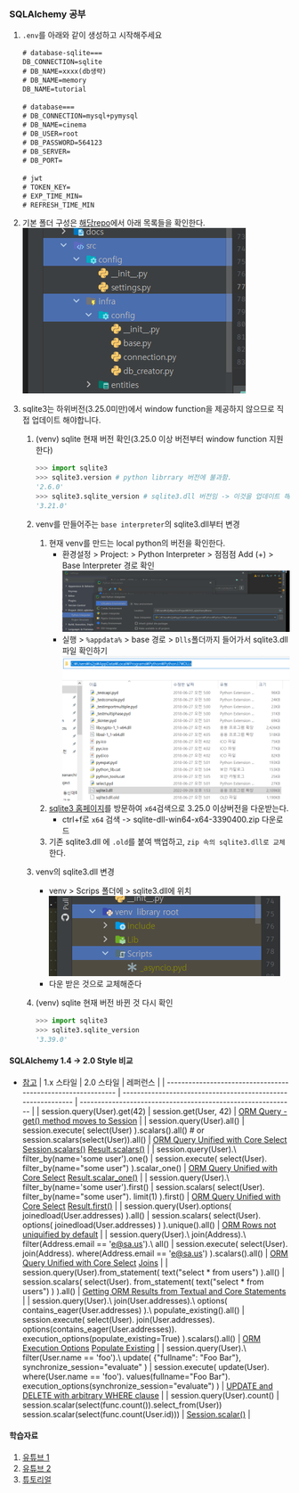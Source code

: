 ### SQLAlchemy 공부
1. `.env`를 아래와 같이 생성하고 시작해주세요
   ```
   # database-sqlite===
   DB_CONNECTION=sqlite
   # DB_NAME=xxxx(db생략)
   # DB_NAME=memory
   DB_NAME=tutorial

   # database===
   # DB_CONNECTION=mysql+pymysql
   # DB_NAME=cinema
   # DB_USER=root
   # DB_PASSWORD=564123
   # DB_SERVER= 
   # DB_PORT=

   # jwt
   # TOKEN_KEY=
   # EXP_TIME_MIN=
   # REFRESH_TIME_MIN
   ```

2. 기본 폴더 구성은 [해당repo](https://github.com/is2js/2022_sqlalchemy)에서 아래 목록들을 확인한다.
   ![20221019222721](https://raw.githubusercontent.com/is3js/screenshots/main/20221019222721.png)

3. sqlite3는 하위버전(3.25.0미만)에서 window function을 제공하지 않으므로 직접 업데이트 해야합니다.
   1. (venv) sqlite 현재 버전 확인(3.25.0 이상 버전부터 window function 지원한다)
      ```python
      >>> import sqlite3
      >>> sqlite3.version # python librrary 버전에 불과함.
      '2.6.0'
      >>> sqlite3.sqlite_version # sqlite3.dll 버전임 -> 이것을 업데이트 해야한다.
      '3.21.0'
      ```
   2. venv를 만들어주는 `base interpreter`의 sqlite3.dll부터 변경
      1. 현재 venv를 만드는 local python의 버전을 확인한다.
         - 환경설정 > Project: > Python Interpreter > 점점점 Add (+) > Base Interpreter 경로 확인
            ![20221019222134](https://raw.githubusercontent.com/is3js/screenshots/main/20221019222134.png)
         - 실행 > `%appdata%` > base 경로 > `Dlls`폴더까지 들어가서 sqlite3.dll 파일 확인하기
            ![20221019222609](https://raw.githubusercontent.com/is3js/screenshots/main/20221019222609.png)
      2. [sqlite3 홈페이지](https://sqlite.org/download.html)를 방문하여 `x64`검색으로 3.25.0 이상버전을 다운받는다.
         - ctrl+f로 `x64` 검색 -> sqlite-dll-win64-x64-3390400.zip 다운로드
      3. 기존 sqlite3.dll 에 `.old`를 붙여 백업하고, `zip 속의 sqlite3.dll로 교체`한다.

   3. venv의 sqlite3.dll 변경
      - venv > Scrips 폴더에 > sqlite3.dll에 위치
         ![20221019224637](https://raw.githubusercontent.com/is3js/screenshots/main/20221019224637.png)
      - 다운 받은 것으로 교체해준다
   4. (venv) sqlite 현재 버전 바뀐 것 다시 확인
      ```python
      >>> import sqlite3
      >>> sqlite3.sqlite_version 
      '3.39.0'
      ```

#### SQLAlchemy 1.4 -> 2.0 Style 비교
- [참고](https://daco2020.tistory.com/324)
| 1.x 스타일                                                   | 2.0 스타일                                                   | 레퍼런스                                                     |
| ------------------------------------------------------------ | ------------------------------------------------------------ | ------------------------------------------------------------ |
| session.query(User).get(42)                                  | session.get(User, 42)                                        | [ORM Query - get() method moves to Session](https://docs.sqlalchemy.org/en/14/changelog/migration_20.html#migration-20-get-to-session) |
| session.query(User).all()                                    | session.execute(   select(User) ).scalars().all() # or session.scalars(select(User)).all() | [ORM Query Unified with Core Select](https://docs.sqlalchemy.org/en/14/changelog/migration_20.html#migration-20-unify-select) [Session.scalars()](https://docs.sqlalchemy.org/en/14/orm/session_api.html#sqlalchemy.orm.Session.scalars) [Result.scalars()](https://docs.sqlalchemy.org/en/14/core/connections.html#sqlalchemy.engine.Result.scalars) |
| session.query(User).\ filter_by(name='some user').one()      | session.execute(   select(User).   filter_by(name="some user") ).scalar_one() | [ORM Query Unified with Core Select](https://docs.sqlalchemy.org/en/14/changelog/migration_20.html#migration-20-unify-select) [Result.scalar_one()](https://docs.sqlalchemy.org/en/14/core/connections.html#sqlalchemy.engine.Result.scalar_one) |
| session.query(User).\ filter_by(name='some user').first()    | session.scalars(  select(User).  filter_by(name="some user").  limit(1) ).first() | [ORM Query Unified with Core Select](https://docs.sqlalchemy.org/en/14/changelog/migration_20.html#migration-20-unify-select) [Result.first()](https://docs.sqlalchemy.org/en/14/core/connections.html#sqlalchemy.engine.Result.first) |
| session.query(User).options(   joinedload(User.addresses) ).all() | session.scalars(   select(User).   options(    joinedload(User.addresses)   ) ).unique().all() | [ORM Rows not uniquified by default](https://docs.sqlalchemy.org/en/14/changelog/migration_20.html#joinedload-not-uniqued) |
| session.query(User).\   join(Address).\   filter(Address.email == 'e@sa.us').\   all() | session.execute(   select(User).   join(Address).   where(Address.email == 'e@sa.us') ).scalars().all() | [ORM Query Unified with Core Select](https://docs.sqlalchemy.org/en/14/changelog/migration_20.html#migration-20-unify-select) [Joins](https://docs.sqlalchemy.org/en/14/orm/queryguide.html#orm-queryguide-joins) |
| session.query(User).from_statement(   text("select * from users") ).all() | session.scalars(   select(User).   from_statement(     text("select * from users")   ) ).all() | [Getting ORM Results from Textual and Core Statements](https://docs.sqlalchemy.org/en/14/orm/queryguide.html#orm-queryguide-selecting-text) |
| session.query(User).\   join(User.addresses).\   options(    contains_eager(User.addresses)   ).\   populate_existing().all() | session.execute(   select(User).   join(User.addresses).   options(contains_eager(User.addresses)).   execution_options(populate_existing=True) ).scalars().all() | [ORM Execution Options](https://docs.sqlalchemy.org/en/14/orm/queryguide.html#orm-queryguide-execution-options) [Populate Existing](https://docs.sqlalchemy.org/en/14/orm/queryguide.html#orm-queryguide-populate-existing) |
| session.query(User).\   filter(User.name == 'foo').\   update(     {"fullname": "Foo Bar"},     synchronize_session="evaluate"   ) | session.execute(   update(User).   where(User.name == 'foo').   values(fullname="Foo Bar").   execution_options(synchronize_session="evaluate") ) | [UPDATE and DELETE with arbitrary WHERE clause](https://docs.sqlalchemy.org/en/14/orm/session_basics.html#orm-expression-update-delete) |
| session.query(User).count()                                  | session.scalar(select(func.count()).select_from(User)) session.scalar(select(func.count(User.id))) | [Session.scalar()](https://docs.sqlalchemy.org/en/14/orm/session_api.html#sqlalchemy.orm.Session.scalar) |



#### 학습자료
1. [유튜브 1](https://www.youtube.com/watch?v=to39SFUxOpg&list=PLAgbpJQADBGKbwhOvd9DVWy-xhA1KEGm1)
2. [유튜브 2](https://www.youtube.com/watch?v=Y8GsO0Afb9c&list=PLG7hNdgnQsveTeMSjEY_1xQpkev9rP1e5)
3. [튜토리얼](https://soogoonsoogoonpythonists.github.io/sqlalchemy-for-pythonist/tutorial/1.%20%ED%8A%9C%ED%86%A0%EB%A6%AC%EC%96%BC%20%EA%B0%9C%EC%9A%94.html)